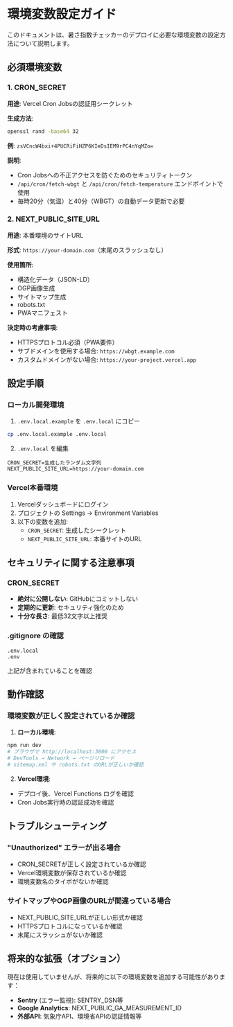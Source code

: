 # 環境変数設定ガイド

このドキュメントは、暑さ指数チェッカーのデプロイに必要な環境変数の設定方法について説明します。

## 必須環境変数

### 1. CRON_SECRET

**用途**: Vercel Cron Jobsの認証用シークレット

**生成方法**:
```bash
openssl rand -base64 32
```

**例**: `zsVCncW4bxi+4PUCRiFiHZP6KIeDsIEM9rPC4nYqMZo=`

**説明**:
- Cron Jobsへの不正アクセスを防ぐためのセキュリティトークン
- `/api/cron/fetch-wbgt` と `/api/cron/fetch-temperature` エンドポイントで使用
- 毎時20分（気温）と40分（WBGT）の自動データ更新で必要

### 2. NEXT_PUBLIC_SITE_URL

**用途**: 本番環境のサイトURL

**形式**: `https://your-domain.com`（末尾のスラッシュなし）

**使用箇所**:
- 構造化データ（JSON-LD）
- OGP画像生成
- サイトマップ生成
- robots.txt
- PWAマニフェスト

**決定時の考慮事項**:
- HTTPSプロトコル必須（PWA要件）
- サブドメインを使用する場合: `https://wbgt.example.com`
- カスタムドメインがない場合: `https://your-project.vercel.app`

## 設定手順

### ローカル開発環境

1. `.env.local.example` を `.env.local` にコピー
```bash
cp .env.local.example .env.local
```

2. `.env.local` を編集
```env
CRON_SECRET=生成したランダム文字列
NEXT_PUBLIC_SITE_URL=https://your-domain.com
```

### Vercel本番環境

1. Vercelダッシュボードにログイン
2. プロジェクトの Settings → Environment Variables
3. 以下の変数を追加:
   - `CRON_SECRET`: 生成したシークレット
   - `NEXT_PUBLIC_SITE_URL`: 本番サイトのURL

## セキュリティに関する注意事項

### CRON_SECRET
- **絶対に公開しない**: GitHubにコミットしない
- **定期的に更新**: セキュリティ強化のため
- **十分な長さ**: 最低32文字以上推奨

### .gitignore の確認
```
.env.local
.env
```
上記が含まれていることを確認

## 動作確認

### 環境変数が正しく設定されているか確認

1. **ローカル環境**:
```bash
npm run dev
# ブラウザで http://localhost:3000 にアクセス
# DevTools → Network → ページリロード
# sitemap.xml や robots.txt のURLが正しいか確認
```

2. **Vercel環境**:
- デプロイ後、Vercel Functions ログを確認
- Cron Jobs実行時の認証成功を確認

## トラブルシューティング

### "Unauthorized" エラーが出る場合
- CRON_SECRETが正しく設定されているか確認
- Vercel環境変数が保存されているか確認
- 環境変数名のタイポがないか確認

### サイトマップやOGP画像のURLが間違っている場合
- NEXT_PUBLIC_SITE_URLが正しい形式か確認
- HTTPSプロトコルになっているか確認
- 末尾にスラッシュがないか確認

## 将来的な拡張（オプション）

現在は使用していませんが、将来的に以下の環境変数を追加する可能性があります：

- **Sentry** (エラー監視): SENTRY_DSN等
- **Google Analytics**: NEXT_PUBLIC_GA_MEASUREMENT_ID
- **外部API**: 気象庁API、環境省APIの認証情報等